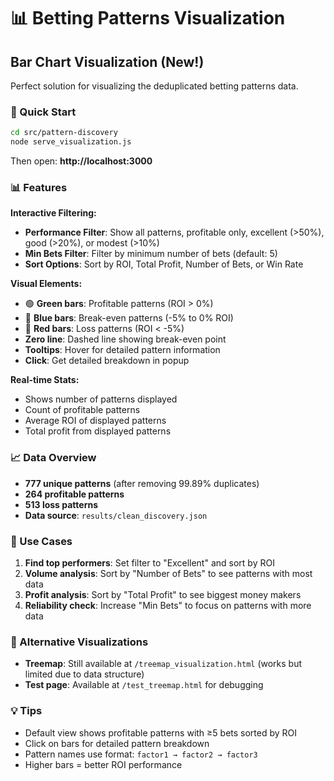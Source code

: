 # 📊 Betting Patterns Visualization

## Bar Chart Visualization (New!)

Perfect solution for visualizing the deduplicated betting patterns data.

### 🚀 Quick Start
```bash
cd src/pattern-discovery
node serve_visualization.js
```

Then open: **http://localhost:3000**

### 📊 Features

**Interactive Filtering:**
- **Performance Filter**: Show all patterns, profitable only, excellent (>50%), good (>20%), or modest (>10%)
- **Min Bets Filter**: Filter by minimum number of bets (default: 5)
- **Sort Options**: Sort by ROI, Total Profit, Number of Bets, or Win Rate

**Visual Elements:**
- 🟢 **Green bars**: Profitable patterns (ROI > 0%)
- 🔵 **Blue bars**: Break-even patterns (-5% to 0% ROI)  
- 🔴 **Red bars**: Loss patterns (ROI < -5%)
- **Zero line**: Dashed line showing break-even point
- **Tooltips**: Hover for detailed pattern information
- **Click**: Get detailed breakdown in popup

**Real-time Stats:**
- Shows number of patterns displayed
- Count of profitable patterns
- Average ROI of displayed patterns
- Total profit from displayed patterns

### 📈 Data Overview
- **777 unique patterns** (after removing 99.89% duplicates)
- **264 profitable patterns**
- **513 loss patterns** 
- **Data source**: `results/clean_discovery.json`

### 🎯 Use Cases
1. **Find top performers**: Set filter to "Excellent" and sort by ROI
2. **Volume analysis**: Sort by "Number of Bets" to see patterns with most data
3. **Profit analysis**: Sort by "Total Profit" to see biggest money makers
4. **Reliability check**: Increase "Min Bets" to focus on patterns with more data

### 🔧 Alternative Visualizations
- **Treemap**: Still available at `/treemap_visualization.html` (works but limited due to data structure)
- **Test page**: Available at `/test_treemap.html` for debugging

### 💡 Tips
- Default view shows profitable patterns with ≥5 bets sorted by ROI
- Click on bars for detailed pattern breakdown
- Pattern names use format: `factor1 → factor2 → factor3`
- Higher bars = better ROI performance 
